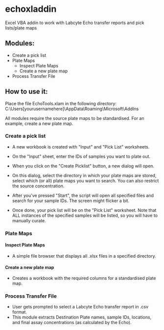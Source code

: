 # echoxladdin
Excel VBA addin to work with Labcyte Echo transfer reports and pick lists/plate maps


## Modules:
  - Create a pick list
  - Plate Maps
    - Inspect Plate Maps
    - Create a new plate map
  - Process Transfer File
  
## How to use it:

Place the file EchoTools.xlam in the following directory:
C:\Users\[yourusernamehere]\AppData\Roaming\Microsoft\AddIns

All modules require the source plate maps to be standardised. For an example, create a new plate map.

### Create a pick list

- A new workbook is created with "Input" and "Pick List" worksheets.

- On the "Input" sheet, enter the IDs of samples you want to plate out.

- When you click on the "Create Picklist" button, a new dialog will open.

- On this dialog, select the directory in which your plate maps are stored,
  select which (or all) plate maps you want to search. You can also
  restrict the source concentration.

- After you've pressed "Start", the script will open all specified files
  and search for your sample IDs. The screen might flicker a bit.

- Once done, your pick list will be on the "Pick List" worksheet. Note that
  ALL instances of the specified samples will be listed, so you will have to
  manually curate.

### Plate Maps

#### Inspect Plate Maps

- A simple file browser that displays all .xlsx files in a specified
  directory.

#### Create a new plate map

- Creates a workbook with the required columns for a standardised plate
  map.

### Process Transfer File

- User gets prompted to select a  Labcyte Echo transfer report in .csv format.
- This module extracts Destination Plate names, sample IDs, locations, and final assay concentrations (as calculated by the Echo).
